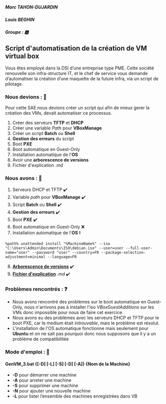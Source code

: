 ##### Marc TAHON-DUJARDIN
##### Louis BEGHIN
##### Groupe : :a:
## Script d'automatisation de la création de VM virtual box
Vous êtes employé dans la DSI d’une entreprise type PME. Cette société renouvelle son infra-structure IT, et le chef de service vous demande d’automatiser la création d’une maquette de la future infra, via un script de pilotage.

### Nous devions : :mag_right:
Pour cette SAE nous devions créer un script qui afin de mieux gerer la création des VMs, devait automatiser ce processus.
1. Créer des serveurs **TFTP** et **DHCP**
2. Créer une variable *Path* pour **VBoxManage**
3. Créer un script **Batch** ou **Shell**
4. **Gestion des erreurs** du script
5. Boot **PXE**
6. Boot automatique en Guest-Only
7. Installation automatique de l'**OS**
8. Avoir une **arborescence de versions**
9. Fichier d'explication *.md*

### Nous avons : :wrench:
1. Serveurs DHCP et TFTP :heavy_check_mark:
2. Variable *path* pour **VBoxManage** :heavy_check_mark:
3. Script **Batch** ou **Shell** :heavy_check_mark:
4. **Gestion des erreurs** :heavy_check_mark:
5. Boot **PXE** :heavy_check_mark:
6. Boot automatique en Guest-Only :x:
7. Installation automatique de l'**OS** :heavy_exclamation_mark:
```
%path% unattended install "%MachineName%" --iso "C:\Users\Admin\Documents\ISO\debian.iso" --user=user --full-user-name="user" --password "user" --country=FR --package-selection-adjustment=minimal --language=FR
```
8. [**Arborescence de versions**](https://github.com/U45842209/SAE21/releases) :heavy_check_mark:
9. [**Fichier d'explication**](https://github.com/U45842209/SAE21) *.md* :heavy_check_mark:

### Problèmes rencontrés : :question:
* Nous avons rencontré des problèmes sur le boot automatique en Guest-Only, nous n'arrivons pas à installer l'iso *VBoxGuestAdditions* sur les VMs donc impossible pour nous de faire cet exercice.
* Nous avons eu des problèmes avec les serveurs DHCP et TFTP pour le boot PXE, car le medium était *introuvable*, mais le problème est résolut.
* L'installation de l'OS automatique fonctionne mais seulement pour **Ubuntu** et on ne sait pas pourquoi donc nous supposons que il y a un problème de compatibilitée

### Mode d'emploi : :speech_balloon:
#### GenVM_3.bat {[-D] [-L] [-S] [-D] [-A]} {Nom de la Machine}
* **-D** pour démarrer une machine
* **-A** pour arreter une machine
* **-S** pour supprimer une machine
* **-N** pour ajouter une nouvelle machine
* **-L** pour lister l’ensemble des machines enregistrées dans VB
